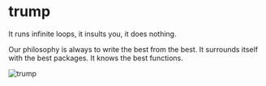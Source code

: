 # trump
It runs infinite loops, it insults you, it does nothing. 

Our philosophy is always to write the best from the best. It surrounds itself with the best packages. It knows the best functions. 

![trump](http://i.telegraph.co.uk/multimedia/archive/03372/Donald-Trump_3372655b.jpg)
